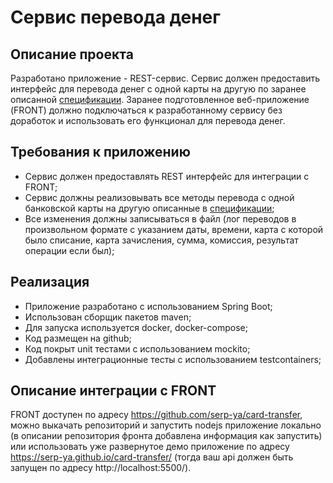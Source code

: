# Сервис перевода денег

## Описание проекта

Разработано приложение - REST-сервис. Сервис должен предоставить интерфейс для перевода денег с одной карты на другую по заранее описанной [спецификации](https://github.com/AASukhov/MoneyService/blob/master/MoneyTransferServiceSpecification.yaml). Заранее подготовленное веб-приложение (FRONT) должно подключаться к разработанному сервису без доработок и использовать его функционал для перевода денег.

## Требования к приложению

- Сервис должен предоставлять REST интерфейс для интеграции с FRONT;
- Сервис должны реализовывать все методы перевода с одной банковской карты на другую описанные в [спецификации](https://github.com/AASukhov/MoneyService/blob/master/MoneyTransferServiceSpecification.yaml);
- Все изменения должны записываться в файл (лог переводов в произвольном формате с указанием даты, времени, карта с которой было списание, карта зачисления, сумма, комиссия, результат операции если был);

## Реализация

- Приложение разработано с использованием Spring Boot;
- Использован сборщик пакетов maven;
- Для запуска используется docker, docker-compose;
- Код размещен на github;
- Код покрыт unit тестами с использованием mockito;
- Добавлены интеграционные тесты с использованием testcontainers;

## Описание интеграции с FRONT
FRONT доступен по адресу https://github.com/serp-ya/card-transfer, можно выкачать репозиторий и запустить nodejs приложение локально
(в описании репозитория фронта добавлена информация как запустить) или использовать уже развернутое демо приложение по адресу https://serp-ya.github.io/card-transfer/ (тогда ваш api должен быть запущен по адресу http://localhost:5500/).